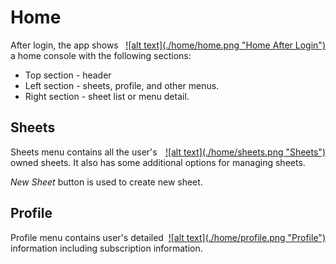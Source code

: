 # Home
<a href="images/home/home.png" data-lightbox="home-screen" data-title="Home" style="display: block; float:right;">
  ![alt text](./home/home.png "Home After Login")
</a>

After login, the app shows a home console with the following sections:

* Top section - header
* Left section - sheets, profile, and other menus.
* Right section - sheet list or menu detail.

## Sheets

<a href="images/home/sheets.png" data-lightbox="home-screen" data-title="Sheets" style="display: block; float:right;">
  ![alt text](./home/sheets.png "Sheets")
</a>

Sheets menu contains all the user's owned sheets. It also has some additional options for managing sheets.

*New Sheet* button is used to create new sheet.

## Profile

<a href="images/home/profile.png" data-lightbox="home-screen" data-title="Profile" style="display: block; float:right;">
  ![alt text](./home/profile.png "Profile")
</a>

Profile menu contains user's detailed information including subscription information.